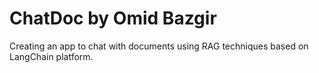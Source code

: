 # ChatDoc by Omid Bazgir
Creating an app to chat with documents using RAG techniques based on LangChain platform.
